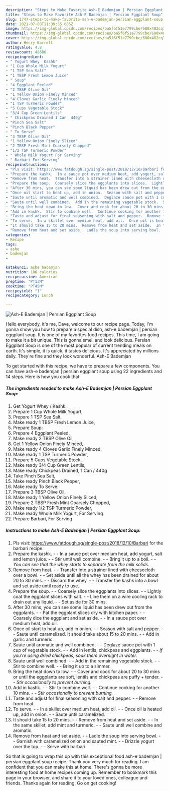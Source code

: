 ```yaml
---
description: "Steps to Make Favorite Ash-E Bademjan | Persian Eggplant Soup"
title: "Steps to Make Favorite Ash-E Bademjan | Persian Eggplant Soup"
slug: 1747-steps-to-make-favorite-ash-e-bademjan-persian-eggplant-soup
date: 2021-07-08T11:39:55.685Z
image: https://img-global.cpcdn.com/recipes/ba5f6f51e7799cbe/680x482cq70/ash-e-bademjan-persian-eggplant-soup-recipe-main-photo.jpg
thumbnail: https://img-global.cpcdn.com/recipes/ba5f6f51e7799cbe/680x482cq70/ash-e-bademjan-persian-eggplant-soup-recipe-main-photo.jpg
cover: https://img-global.cpcdn.com/recipes/ba5f6f51e7799cbe/680x482cq70/ash-e-bademjan-persian-eggplant-soup-recipe-main-photo.jpg
author: Henry Barrett
ratingvalue: 4.8
reviewcount: 48686
recipeingredient:
- " Yogurt Whey  Kashk"
- "1 Cup Whole Milk Yogurt"
- "1 TSP Sea Salt"
- "1 TBSP Fresh Lemon Juice"
- " Soup"
- "4 Eggplant Peeled"
- "2 TBSP Olive Oil"
- "1 Yellow Onion Finely Minced"
- "4 Cloves Garlic Finely Minced"
- "1 TSP Turmeric Powder"
- "5 Cups Vegetable Stock"
- "3/4 Cup Green Lentils"
- " Chickpeas Drained 1 Can  440g"
- "Pinch Sea Salt"
- "Pinch Black Pepper"
- " To Serve"
- "3 TBSP Olive Oil"
- "1 Yellow Onion Finely Sliced"
- "2 TBSP Fresh Mint Coarsely Chopped"
- "1/2 TSP Turmeric Powder"
- " Whole Milk Yogurt For Serving"
- " Barbari For Serving"
recipeinstructions:
- "Pls visit: https://www.fatdough.sg/single-post/2018/12/10/Barbari for the barbari recipe."
- "Prepare the kashk.  In a sauce pot over medium heat, add yogurt, salt and lemon juice.  Stir until well combine.  Bring it up to a boil.  *You can see that the whey starts to separate from the milk solids.*"
- "Remove from heat.  Transfer into a strainer lined with cheesecloth over a bowl.  Set aside until all the whey has been drained for about 20 to 30 mins.  Discard the whey.  Transfer the kashk into a bowl and set aside until ready to use."
- "Prepare the soup.  Coarsely slice the eggplants into slices.  Lightly coat the eggplant slices with salt.  Line them on a wire cooling rack to drain out any liquid.  Set aside for 30 mins."
- "After 30 mins, you can see some liquid has been drew out from the eggplants.  Pat the eggplant slices dry with kitchen paper.  Coarsely dice the eggplant and set aside.  In a sauce pot over medium heat, add oil."
- "Once oil start to heat up, add in onion.  Season with salt and pepper.  Saute until caramelized. It should take about 15 to 20 mins.  Add in garlic and turmeric."
- "Saute until aromatic and well combined.  Deglaze sauce pot with 1 cup of vegetable stock.  Add in lentils, chickpeas and eggplants.  *If you&#39;re using dried chickpeas, soak them overnight in water.*"
- "Saute until well combined.  Add in the remaining vegetable stock.  Stir to combine well.  Bring it up to a simmer."
- "Bring the heat down to low.  Cover and cook for about 20 to 30 mins or until the eggplants are soft, lentils and chickpeas are puffy + tender.  *Stir occasionally to prevent burning.*"
- "Add in kashk.  Stir to combine well.  Continue cooking for another 10 mins.  *Stir occasionally to prevent burning.*"
- "Taste and adjust for final seasoning with salt and pepper.  Remove from heat."
- "To serve.  In a skillet over medium heat, add oil.  Once oil is heated up, add in onion.  Saute until caramelized."
- "It should take 15 to 20 mins.  Remove from heat and set aside.  In the same skillet, add mint and turmeric.  Saute until well combine and aromatic."
- "Remove from heat and set aside.  Ladle the soup into serving bowl.  Garnish with caramelized onion and sauted mint.  Drizzle yogurt over the top.  Serve with barbari."
categories:
- Recipe
tags:
- ashe
- bademjan
- 

katakunci: ashe bademjan  
nutrition: 186 calories
recipecuisine: American
preptime: "PT13M"
cooktime: "PT45M"
recipeyield: "1"
recipecategory: Lunch

---
```



![Ash-E Bademjan | Persian Eggplant Soup](https://img-global.cpcdn.com/recipes/ba5f6f51e7799cbe/680x482cq70/ash-e-bademjan-persian-eggplant-soup-recipe-main-photo.jpg)

Hello everybody, it's me, Dave, welcome to our recipe page. Today, I'm gonna show you how to prepare a special dish, ash-e bademjan | persian eggplant soup. It is one of my favorites food recipes. This time, I am going to make it a bit unique. This is gonna smell and look delicious.
 Persian Eggplant Soup is one of the most popular of current trending meals on earth. It's simple, it is quick, it tastes delicious. It's appreciated by millions daily. They're fine and they look wonderful. Ash-E Bademjan 




To get started with this recipe, we have to prepare a few components. You can have ash-e bademjan | persian eggplant soup using 22 ingredients and 14 steps. Here is how you cook that.

<!--inarticleads1-->

##### The ingredients needed to make Ash-E Bademjan | Persian Eggplant Soup:

1. Get  Yogurt Whey / Kashk:
1. Prepare 1 Cup Whole Milk Yogurt,
1. Prepare 1 TSP Sea Salt,
1. Make ready 1 TBSP Fresh Lemon Juice,
1. Prepare  Soup:
1. Prepare 4 Eggplant Peeled,
1. Make ready 2 TBSP Olive Oil,
1. Get 1 Yellow Onion Finely Minced,
1. Make ready 4 Cloves Garlic Finely Minced,
1. Make ready 1 TSP Turmeric Powder,
1. Prepare 5 Cups Vegetable Stock,
1. Make ready 3/4 Cup Green Lentils,
1. Make ready  Chickpeas Drained, 1 Can / 440g
1. Take Pinch Sea Salt,
1. Make ready Pinch Black Pepper,
1. Make ready  To Serve:
1. Prepare 3 TBSP Olive Oil,
1. Make ready 1 Yellow Onion Finely Sliced,
1. Prepare 2 TBSP Fresh Mint Coarsely Chopped,
1. Make ready 1/2 TSP Turmeric Powder,
1. Make ready  Whole Milk Yogurt, For Serving
1. Prepare  Barbari, For Serving




<!--inarticleads2-->

##### Instructions to make Ash-E Bademjan | Persian Eggplant Soup:

1. Pls visit: https://www.fatdough.sg/single-post/2018/12/10/Barbari for the barbari recipe.
1. Prepare the kashk. -  - In a sauce pot over medium heat, add yogurt, salt and lemon juice. -  - Stir until well combine. -  - Bring it up to a boil. -  - *You can see that the whey starts to separate from the milk solids.*
1. Remove from heat. -  - Transfer into a strainer lined with cheesecloth over a bowl. -  - Set aside until all the whey has been drained for about 20 to 30 mins. -  - Discard the whey. -  - Transfer the kashk into a bowl and set aside until ready to use.
1. Prepare the soup. -  - Coarsely slice the eggplants into slices. -  - Lightly coat the eggplant slices with salt. -  - Line them on a wire cooling rack to drain out any liquid. -  - Set aside for 30 mins.
1. After 30 mins, you can see some liquid has been drew out from the eggplants. -  - Pat the eggplant slices dry with kitchen paper. -  - Coarsely dice the eggplant and set aside. -  - In a sauce pot over medium heat, add oil.
1. Once oil start to heat up, add in onion. -  - Season with salt and pepper. -  - Saute until caramelized. It should take about 15 to 20 mins. -  - Add in garlic and turmeric.
1. Saute until aromatic and well combined. -  - Deglaze sauce pot with 1 cup of vegetable stock. -  - Add in lentils, chickpeas and eggplants. -  - *If you&#39;re using dried chickpeas, soak them overnight in water.*
1. Saute until well combined. -  - Add in the remaining vegetable stock. -  - Stir to combine well. -  - Bring it up to a simmer.
1. Bring the heat down to low. -  - Cover and cook for about 20 to 30 mins or until the eggplants are soft, lentils and chickpeas are puffy + tender. -  - *Stir occasionally to prevent burning.*
1. Add in kashk. -  - Stir to combine well. -  - Continue cooking for another 10 mins. -  - *Stir occasionally to prevent burning.*
1. Taste and adjust for final seasoning with salt and pepper. -  - Remove from heat.
1. To serve. -  - In a skillet over medium heat, add oil. -  - Once oil is heated up, add in onion. -  - Saute until caramelized.
1. It should take 15 to 20 mins. -  - Remove from heat and set aside. -  - In the same skillet, add mint and turmeric. -  - Saute until well combine and aromatic.
1. Remove from heat and set aside. -  - Ladle the soup into serving bowl. -  - Garnish with caramelized onion and sauted mint. -  - Drizzle yogurt over the top. -  - Serve with barbari.




So that is going to wrap this up with this exceptional food ash-e bademjan | persian eggplant soup recipe. Thank you very much for reading. I am confident that you can make this at home. There's gonna be more interesting food at home recipes coming up. Remember to bookmark this page in your browser, and share it to your loved ones, colleague and friends. Thanks again for reading. Go on get cooking!
